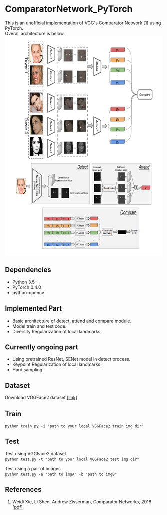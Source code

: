 # ComparatorNetwork_PyTorch
This is an unofficial implementation of VGG's Comparator Network [1] using PyTorch.    
Overall architecture is below.  
<img src="./CompNet_archi.png" width=auto height=700></img>

## Dependencies

- Python 3.5+
- PyTorch 0.4.0
- python-opencv

## Implemented Part
- Basic architecture of detect, attend and compare module.
- Model train and test code.
- Diversity Regularization of local landmarks.

## Currently ongoing part
- Using pretrained ResNet, SENet model in detect process.
- Keypoint Regularization of local landmarks.
- Hard sampling

## Dataset  
Download VGGFace2 dataset [[link]](https://www.robots.ox.ac.uk/~vgg/data/vgg_face2/)  

## Train  
`python train.py -i "path to your local VGGFace2 train img dir"`  

## Test  
Test using VGGFace2 dataset  
`python test.py -t "path to your local VGGFace2 test img dir"`  

Test using a pair of images  
`python test.py -a "path to imgA" -b "path to imgB"`  

## References  
1. Weidi Xie, Li Shen, Andrew Zisserman, Comparator Networks, 2018 [[pdf]](https://arxiv.org/pdf/1807.11440.pdf)    
